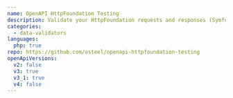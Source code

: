 ```yaml
---
name: OpenAPI HttpFoundation Testing
description: Validate your HttpFoundation requests and responses (Symfony, Laravel, Drupal...) against OpenAPI definitions
categories:
  - data-validators
languages:
  php: true
repo: https://github.com/osteel/openapi-httpfoundation-testing
openApiVersions:
  v2: false
  v3: true
  v3_1: true
  v4: false
---
```

